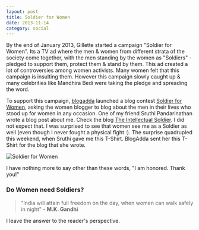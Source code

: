 ```yaml
---
layout: post
title: Soldier for Women
date: 2013-11-14
category: social
---
```


By the end of January 2013, Gillette started a campaign "Soldier for Women". Its a TV ad where the men & women from different strata of the society come together, with the men standing by the women as "Soldiers" - pledged to support them, protect them & stand by them. This ad created a lot of controversies among women activists. Many women felt that this campaign is insulting them. However this campaign slowly caught up & many celebrities like Mandhira Bedi were taking the pledge and spreading the word.  

To support this campaign, [blogadda](http://www.blogadda.com) launched a blog contest [Soldier for Women](http://blog.blogadda.com/2013/03/21/soldier-for-women-campaign-indian-bloggers), asking the women blogger to blog about the men in their lives who stood up for women in any occasion. One of my friend Sruthi Pandarinathan wrote a blog post about me. Check the blog [The Intellectual Soldier](http://penurheart.blogspot.in/2013/04/the-intellectual-soldier.html). I did not expect that. I was surprised to see that women see me as a Soldier as well (even though I never fought a physical fight :). The surprise quadrupled this weekend, when Sruthi gave me this T-Shirt. BlogAdda sent her this T-Shirt for the blog that she wrote.  
  
![Soldier for Women]({{site.img-path}}/soldier-for-women.jpg)  

I have nothing more to say other than these words, "I am honored. Thank you!"  

### Do Women need Soldiers?

> "India will attain full freedom on the day, when women can walk safely in night" - **M.K. Gandhi**  

I leave the answer to the reader's perspective.  

